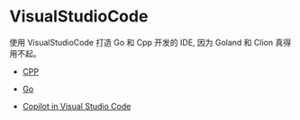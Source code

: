# VisualStudioCode

使用 VisualStudioCode 打造 Go 和 Cpp 开发的 IDE, 因为 Goland 和 Clion 真得用不起。

- [CPP](./cpp.md)
- [Go](./go.md)

- [Copilot in Visual Studio Code](./Copilot.md)
